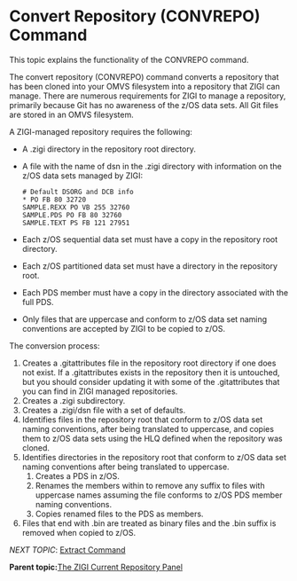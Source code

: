 # Convert Repository \(CONVREPO\) Command

This topic explains the functionality of the CONVREPO command.

The convert repository \(CONVREPO\) command converts a repository that has been cloned into your OMVS filesystem into a repository that ZIGI can manage. There are numerous requirements for ZIGI to manage a repository, primarily because Git has no awareness of the z/OS data sets. All Git files are stored in an OMVS filesystem.

A ZIGI-managed repository requires the following:

-   A .zigi directory in the repository root directory.
-   A file with the name of dsn in the .zigi directory with information on the z/OS data sets managed by ZIGI:

    ```screen
    # Default DSORG and DCB info
    * PO FB 80 32720
    SAMPLE.REXX PO VB 255 32760
    SAMPLE.PDS PO FB 80 32760
    SAMPLE.TEXT PS FB 121 27951
    ```

-   Each z/OS sequential data set must have a copy in the repository root directory.
-   Each z/OS partitioned data set must have a directory in the repository root.
-   Each PDS member must have a copy in the directory associated with the full PDS.
-   Only files that are uppercase and conform to z/OS data set naming conventions are accepted by ZIGI to be copied to z/OS.

The conversion process:

1.  Creates a .gitattributes file in the repository root directory if one does not exist. If a .gitattributes exists in the repository then it is untouched, but you should consider updating it with some of the .gitattributes that you can find in ZIGI managed repositories.
2.  Creates a .zigi subdirectory.
3.  Creates a .zigi/dsn file with a set of defaults.
4.  Identifies files in the repository root that conform to z/OS data set naming conventions, after being translated to uppercase, and copies them to z/OS data sets using the HLQ defined when the repository was cloned.
5.  Identifies directories in the repository root that conform to z/OS data set naming conventions after being translated to uppercase.
    1.  Creates a PDS in z/OS.
    2.  Renames the members within to remove any suffix to files with uppercase names assuming the file conforms to z/OS PDS member naming conventions.
    3.  Copies renamed files to the PDS as members.
6.  Files that end with .bin are treated as binary files and the .bin suffix is removed when copied to z/OS.

*NEXT TOPIC*: [Extract Command](r_extract.md)

**Parent topic:**[The ZIGI Current Repository Panel](c_the_zigi_current_repository_panel.md)

